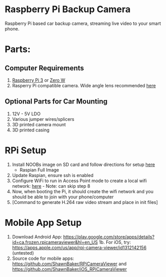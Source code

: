 # Raspberry Pi Backup Camera
Raspberry Pi based car backup camera, streaming live video to your smart phone.

# Parts:
## Computer Requirements
1. [Raspberry Pi 3](https://www.adafruit.com/product/3775?gclid=EAIaIQobChMIkMaN-r2B5QIVTdbACh25qgTQEAQYASABEgKcgfD_BwE) or [Zero W](https://www.adafruit.com/product/3400?gclid=EAIaIQobChMI4vrYkr6B5QIVRtbACh0OQgsiEAQYASABEgIeV_D_BwE)
2. Rasperry Pi compatible camera. Wide angle lens recommended [here](https://www.amazon.com/SainSmart-Fish-Eye-Camera-Raspberry-Arduino/dp/B00N1YJKFS/ref=asc_df_B00N1YJKFS/?tag=hyprod-20&linkCode=df0&hvadid=309818716690&hvpos=1o1&hvnetw=g&hvrand=4775773152051543563&hvpone=&hvptwo=&hvqmt=&hvdev=c&hvdvcmdl=&hvlocint=&hvlocphy=9013514&hvtargid=pla-440264587579&psc=1)

## Optional Parts for Car Mounting
1. 12V - 5V LDO 
2. Various jumper wires/splicers 
3. 3D printed camera mount 
4. 3D printed casing 

# RPi Setup
1. Install NOOBs image on SD card and follow directions for setup [here](https://projects.raspberrypi.org/en/projects/raspberry-pi-setting-up/3)
    * Raspian Full Image
2. Update Raspian, ensure ssh is enabled
3. Configure WiFi to run in Access Point mode to create a local wifi network: [here](https://thepi.io/how-to-use-your-raspberry-pi-as-a-wireless-access-point/) - Note: can skip step 8
4. Now, when booting the Pi, it should create the wifi network and you should be able to join with your phone/computer
5. [Command to generate H.264 raw video stream and place in init files]

# Mobile App Setup
1. Download Android App: https://play.google.com/store/apps/details?id=ca.frozen.rpicameraviewer&hl=en_US
1b. For iOS, try: https://apps.apple.com/us/app/rpi-camera-viewer/id1312142156 (untested)
2. Source code for mobile apps: https://github.com/ShawnBaker/RPiCameraViewer and https://github.com/ShawnBaker/iOS_RPiCameraViewer
